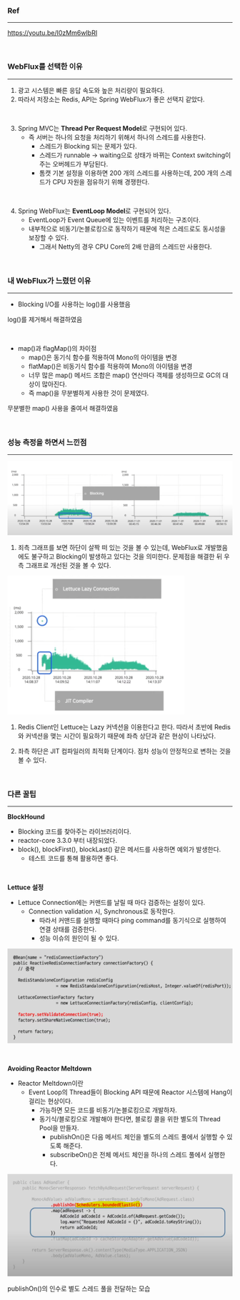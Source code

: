 ### Ref
---
https://youtu.be/I0zMm6wIbRI

<br>

### WebFlux를 선택한 이유
---
1. 광고 시스템은 빠른 응답 속도와 높은 처리량이 필요하다.
2. 따라서 저장소는 Redis, API는 Spring WebFlux가 좋은 선택지 같았다.

<br>

3. Spring MVC는 **Thread Per Request Model**로 구현되어 있다.
   - 즉 서버는 하나의 요청을 처리하기 위해서 하나의 스레드를 사용한다.
     - 스레드가 Blocking 되는 문제가 있다.
     - 스레드가 runnable -> waiting으로 상태가 바뀌는 Context switching이 주는 오버헤드가 부담된다.
     - 톰캣 기본 설정을 이용하면 200 개의 스레드를 사용하는데, 200 개의 스레드가 CPU 자원을 점유하기 위해 경쟁한다.

<br>

4. Spring WebFlux는 **EventLoop Model**로 구현되어 있다.
   - EventLoop가 Event Queue에 있는 이벤트를 처리하는 구조이다.
   - 내부적으로 비동기/논블로킹으로 동작하기 때문에 적은 스레드로도 동시성을 보장할 수 있다.
     - 그래서 Netty의 경우 CPU Core의 2배 만큼의 스레드만 사용한다.

<br>

### 내 WebFlux가 느렸던 이유
---
- Blocking I/O를 사용하는 log()를 사용했음

log()를 제거해서 해결하였음

<br>

- map()과 flagMap()의 차이점
  - map()은 동기식 함수를 적용하여 Mono의 아이템을 변경
  - flatMap()은 비동기식 함수를 적용하여 Mono의 아이템을 변경
  - 너무 많은 map() 메서드 조합은 map() 연산마다 객체를 생성하므로 GC의 대상이 많아진다.
  - 즉 map()을 무분별하게 사용한 것이 문제였다.

무분별한 map() 사용을 줄여서 해결하였음

<br>

### 성능 측정을 하면서 느낀점
---
![webflux](./../img/webflux-성능측정.png)

1. 죄측 그래프를 보면 하단이 살짝 떠 있는 것을 볼 수 있는데, WebFlux로 개발했음에도 불구하고 Blocking이 발생하고 있다는 것을 의미한다. 문제점을 해결한 뒤 우측 그래프로 개선된 것을 볼 수 있다.

![webflux2](./../img/webflux-성능측정2.png)

1. Redis Client인 Lettuce는 Lazy 커넥션을 이용한다고 한다. 따라서 초반에 Redis와 커넥션을 맺는 시간이 필요하기 때문에 좌측 상단과 같은 현상이 나타났다.

2. 좌측 하단은 JIT 컴파일러의 최적화 단계이다. 점차 성능이 안정적으로 변하는 것을 볼 수 있다.

<br>

### 다른 꿀팁
---

**BlockHound**
- Blocking 코드를 찾아주는 라이브러리이다.
- reactor-core 3.3.0 부터 내장되었다.
- block(), blockFirst(), blockLast() 같은 메서드를 사용하면 예외가 발생한다.
  - 테스트 코드를 통해 활용하면 좋다.

<br>

**Lettuce 설정**
- Lettuce Connection에는 커맨드를 날릴 때 마다 검증하는 설정이 있다.
  - Connection validation 시, Synchronous로 동작한다.
    - 따라서 커맨드를 실행할 때마다 ping command를 동기식으로 실행하여 연결 상태를 검증한다.
    - 성능 이슈의 원인이 될 수 있다.

![lettuce-setting](../img/lettuce-validateConnection.png)

<br>

**Avoiding Reactor Meltdown**
- Reactor Meltdown이란
  - Event Loop의 Thread들이 Blocking API 때문에 Reactor 시스템에 Hang이 걸리는 현상이다.
    - 가능하면 모든 코드를 비동기/논블로킹으로 개발하자.
    - 동기식/블로킹으로 개발해야 한다면, 블로킹 콜을 위한 별도의 Thread Pool을 만들자.
      - publishOn()은 다음 메서드 체인을 별도의 스레드 풀에서 실행할 수 있도록 해준다.
      - subscribeOn()은 전체 메서드 체인을 하나의 스레드 풀에서 실행한다.

![publishOn](./../img/publishOn.png)

publishOn()의 인수로 별도 스레드 풀을 전달하는 모습 